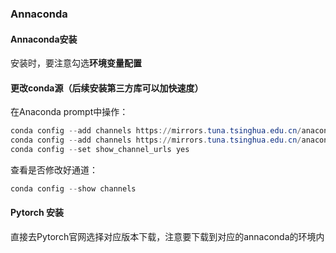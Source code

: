 ### Annaconda

#### Annaconda安装

安装时，要注意勾选**环境变量配置**

#### 更改conda源（后续安装第三方库可以加快速度）
在Anaconda prompt中操作：

```powershell
conda config --add channels https://mirrors.tuna.tsinghua.edu.cn/anaconda/pkgs/free/
conda config --add channels https://mirrors.tuna.tsinghua.edu.cn/anaconda/pkgs/main/
conda config --set show_channel_urls yes
```


查看是否修改好通道：

```python
conda config --show channels
```

#### Pytorch 安装

直接去Pytorch官网选择对应版本下载，注意要下载到对应的annaconda的环境内